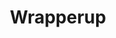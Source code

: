---
title: Wrapperup
github: https://github.com/Wrapperup
mode: dark
transition: 1s
score: 83.0
archetype:
- GIF
---